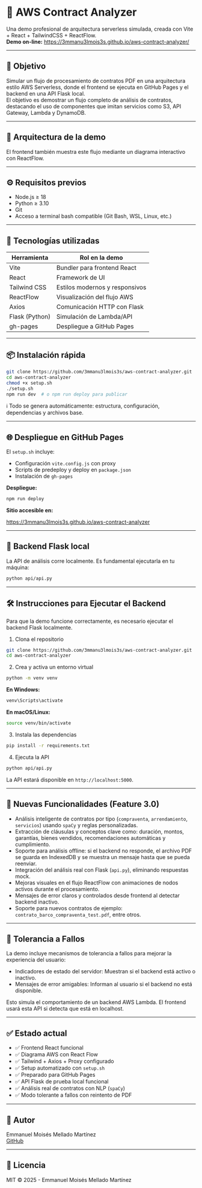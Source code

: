 
# 🧠 AWS Contract Analyzer

Una demo profesional de arquitectura serverless simulada, creada con Vite + React + TailwindCSS + ReactFlow.  
**Demo on-line:** https://3mmanu3lmois3s.github.io/aws-contract-analyzer/

---

## 🚀 Objetivo

Simular un flujo de procesamiento de contratos PDF en una arquitectura estilo AWS Serverless, donde el frontend se ejecuta en GitHub Pages y el backend en una API Flask local.  
El objetivo es demostrar un flujo completo de análisis de contratos, destacando el uso de componentes que imitan servicios como S3, API Gateway, Lambda y DynamoDB.

---

## 🧱 Arquitectura de la demo

El frontend también muestra este flujo mediante un diagrama interactivo con ReactFlow.

---

## ⚙️ Requisitos previos

- Node.js ≥ 18  
- Python ≥ 3.10  
- Git  
- Acceso a terminal bash compatible (Git Bash, WSL, Linux, etc.)

---

## 🧰 Tecnologías utilizadas

| Herramienta    | Rol en la demo             |
|----------------|----------------------------|
| Vite           | Bundler para frontend React|
| React          | Framework de UI            |
| Tailwind CSS   | Estilos modernos y responsivos |
| ReactFlow      | Visualización del flujo AWS|
| Axios          | Comunicación HTTP con Flask|
| Flask (Python) | Simulación de Lambda/API   |
| gh-pages       | Despliegue a GitHub Pages  |

---

## 📦 Instalación rápida

```bash
git clone https://github.com/3mmanu3lmois3s/aws-contract-analyzer.git
cd aws-contract-analyzer
chmod +x setup.sh
./setup.sh
npm run dev  # o npm run deploy para publicar
```

ℹ️ Todo se genera automáticamente: estructura, configuración, dependencias y archivos base.

---

## 🌐 Despliegue en GitHub Pages

El `setup.sh` incluye:

- Configuración `vite.config.js` con proxy  
- Scripts de predeploy y deploy en `package.json`  
- Instalación de `gh-pages`

**Despliegue:**

```bash
npm run deploy
```

**Sitio accesible en:**

https://3mmanu3lmois3s.github.io/aws-contract-analyzer

---

## 🔁 Backend Flask local

La API de análisis corre localmente. Es fundamental ejecutarla en tu máquina:

```bash
python api/api.py
```

---

## 🛠️ Instrucciones para Ejecutar el Backend

Para que la demo funcione correctamente, es necesario ejecutar el backend Flask localmente.

1. Clona el repositorio

```bash
git clone https://github.com/3mmanu3lmois3s/aws-contract-analyzer.git
cd aws-contract-analyzer
```

2. Crea y activa un entorno virtual

```bash
python -m venv venv
```

**En Windows:**

```bash
venv\Scripts\activate
```

**En macOS/Linux:**

```bash
source venv/bin/activate
```

3. Instala las dependencias

```bash
pip install -r requirements.txt
```

4. Ejecuta la API

```bash
python api/api.py
```

La API estará disponible en `http://localhost:5000`.

---

## 🧪 Nuevas Funcionalidades (Feature 3.0)

- Análisis inteligente de contratos por tipo (`compraventa`, `arrendamiento`, `servicios`) usando `spaCy` y reglas personalizadas.
- Extracción de cláusulas y conceptos clave como: duración, montos, garantías, bienes vendidos, recomendaciones automáticas y cumplimiento.
- Soporte para análisis offline: si el backend no responde, el archivo PDF se guarda en IndexedDB y se muestra un mensaje hasta que se pueda reenviar.
- Integración del análisis real con Flask (`api.py`), eliminando respuestas mock.
- Mejoras visuales en el flujo ReactFlow con animaciones de nodos activos durante el procesamiento.
- Mensajes de error claros y controlados desde frontend al detectar backend inactivo.
- Soporte para nuevos contratos de ejemplo: `contrato_barco_compraventa_test.pdf`, entre otros.

---

## 🔁 Tolerancia a Fallos

La demo incluye mecanismos de tolerancia a fallos para mejorar la experiencia del usuario:

- Indicadores de estado del servidor: Muestran si el backend está activo o inactivo.
- Mensajes de error amigables: Informan al usuario si el backend no está disponible.

Esto simula el comportamiento de un backend AWS Lambda. El frontend usará esta API si detecta que está en localhost.

---

## ✅ Estado actual

- ✅ Frontend React funcional  
- ✅ Diagrama AWS con React Flow  
- ✅ Tailwind + Axios + Proxy configurado  
- ✅ Setup automatizado con `setup.sh`  
- ✅ Preparado para GitHub Pages  
- ✅ API Flask de prueba local funcional  
- ✅ Análisis real de contratos con NLP (`spaCy`)  
- ✅ Modo tolerante a fallos con reintento de PDF

---

## 👤 Autor

Emmanuel Moisés Mellado Martínez  
[GitHub](https://github.com/3mmanu3lmois3s)

---

## 📄 Licencia

MIT © 2025 - Emmanuel Moisés Mellado Martínez

